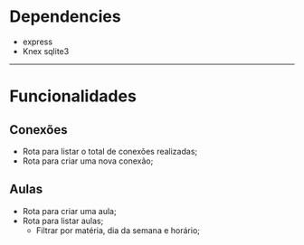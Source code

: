 
# Dependencies
- express
- Knex sqlite3


---
# Funcionalidades

## Conexões

- Rota para listar o total de conexões realizadas;
- Rota para criar uma nova conexão;

## Aulas
- Rota para criar uma aula;
- Rota para listar aulas;
    - Filtrar por matéria, dia da semana e horário;